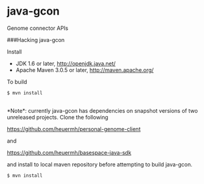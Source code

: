 java-gcon
=========

Genome connector APIs

###Hacking java-gcon

Install

 * JDK 1.6 or later, http://openjdk.java.net/
 * Apache Maven 3.0.5 or later, http://maven.apache.org/


To build

    $ mvn install


<br/>
*Note*:  currently java-gcon has dependencies on snapshot versions of two unreleased projects.  Clone the following

https://github.com/heuermh/personal-genome-client

and

https://github.com/heuermh/basespace-java-sdk

and install to local maven repository before attempting to build java-gcon.

    $ mvn install
